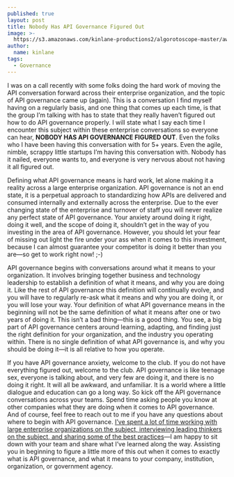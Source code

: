 ```yaml
---
published: true
layout: post
title: Nobody Has API Governance Figured Out
image: >-
  https://s3.amazonaws.com/kinlane-productions2/algorotoscope-master/aws-s3-stories-supreme-court-judgement.jpg
author:
  name: kinlane
tags:
  - Governance
---
```

I was on a call recently with some folks doing the hard work of moving the API conversation forward across their enterprise organization, and the topic of API governance came up (again). This is a conversation I find myself having on a regularly basis, and one thing that comes up each time, is that the group I’m talking with has to state that they really haven’t figured out how to do API governance properly. I will state what I say each time I encounter this subject within these enterprise conversations so everyone can hear, **NOBODY HAS API GOVERNANCE FIGURED OUT**. Even the folks who I have been having this conversation with for 5+ years. Even the agile, nimble, scrappy little startups I’m having this conversation with. Nobody has it nailed, everyone wants to, and everyone is very nervous about not having it all figured out.  
  
Defining what API governance means is hard work, let alone making it a reality across a large enterprise organization. API governance is not an end state, it is a perpetual approach to standardizing how APIs are delivered and consumed internally and externally across the enterprise. Due to the ever changing state of the enterprise and turnover of staff you will never realize any perfect state of API governance. Your anxiety around doing it right, doing it well, and the scope of doing it, shouldn’t get in the way of you investing in the area of API governance. However, you should let your fear of missing out light the fire under your ass when it comes to this investment, because I can almost guarantee your competitor is doing it better than you are—so get to work right now! ;-)  
  
API governance begins with conversations around what it means to your organization. It involves bringing together business and technology leadership to establish a definition of what it means, and why you are doing it. Like the rest of API governance this definition will continually evolve, and you will have to regularly re-ask what it means and why you are doing it, or you will lose your way. Your definition of what API governance means in the beginning will not be the same definition of what it means after one or two years of doing it. This isn’t a bad thing—this is a good thing. You see, a big part of API governance centers around learning, adapting, and finding just the right definition for your organization, and the industry you operating within. There is no single definition of what API governance is, and why you should be doing it—it is all relative to how you operate.  
  
If you have API governance anxiety, welcome to the club. If you do not have everything figured out, welcome to the club. API governance is like teenage sex, everyone is talking about, and very few are doing it, and there is no doing it right. It will all be awkward, and unfamiliar. It is a world where a little dialogue and education can go a long way. So kick off the API governance conversations across your teams. Spend time asking people you know at other companies what they are doing when it comes to API governance. And of course, feel free to reach out to me if you have any questions about where to begin with API governance. [I’ve spent a lot of time working with large enterprise organizations on the subject, interviewing leading thinkers on the subject, and sharing some of the best practices](https://apievangelist.com/2018/07/19/api-governance-models-in-the-public-and-private-sector/)—I am happy to sit down with your team and share what I’ve learned along the way. Assisting you in beginning to figure a little more of this out when it comes to exactly what is API governance, and what it means to your company, institution, organization, or government agency.